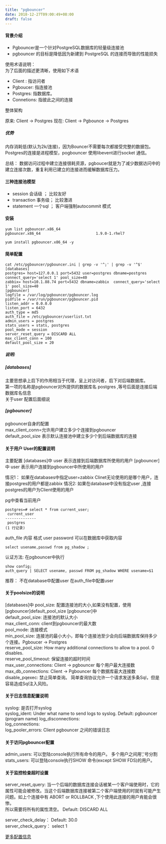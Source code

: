 ```yaml
---
title: "pgbouncer"
date: 2018-12-27T09:00:49+08:00
draft: false
---
```


#### 背景介绍

- Pgbouncer是一个针对PostgreSQL数据库的轻量级连接池  
- pgbouncer 的目标是降低因为新建到 PostgreSQL 的连接而导致的性能损失   

使用术语说明：  
为了后面的描述更清晰，使用如下术语
- Client : 指访问者  
- Pgboucer: 指连接池  
- Postgres: 指数据库。
- Connetions: 指彼此之间的连接

整体架构  

原来: Client -> Postgres
现在: Client -> Pgbounce -> Postgres

##### 优势  
内存消耗低(默认为2k/连接)，因为Bouncer不需要每次都接受完整的数据包。   
Postgres的连接是进程模型，pogbouncer 使用libevent进行socket 通信。  

总结： 数据访问过程中建立连接很耗资源，pgboucer就是为了减少数据访问中的建立连接次数，重复利用已建立的连接进而缓解数据库压力。

#### 三种连接池模型

- session 会话级 ； 比较友好
- transaction 事务级； 比较激进
- statement 一个sql ； 客户端强制autocommit 模式

#### 安装

```
yum list pgbouncer.x86_64
pgbouncer.x86_64                         1.9.0-1.rhel7

yum install pgbouncer.x86_64 -y
```

#### 简单配置
```
cat /etc/pgbouncer/pgbouncer.ini | grep -v '^;' | grep -v '^$' 
[databases]
postgres= host=127.0.0.1 port=5432 user=postgres dbname=postgres connect_query='select 1' pool_size=40
zabbix= host=10.1.88.74 port=5432 dbname=zabbix  connect_query='select 1' pool_size=40
[pgbouncer]
logfile = /var/log/pgbouncer/pgbouncer.log
pidfile = /var/run/pgbouncer/pgbouncer.pid
listen_addr = 0.0.0.0
listen_port = 6432
auth_type = md5
auth_file = /etc/pgbouncer/userlist.txt
admin_users = postgres
stats_users = stats, postgres
pool_mode = session
server_reset_query = DISCARD ALL
max_client_conn = 100
default_pool_size = 20
```

##### 说明:

##### [databases] 
主要思想承上启下的作用相当于代理，呈上对访问者，启下对后端数据库。   
第一项的名称是pgbouncer对外提供的数据库名 postgres ,等号后面是连接后端数据库名信息  
关于user 配置后面细说  
##### [pgbouncer] 
pgbouncer自身的配置   
max_client_conn=允许用户建立多少个连接到pgbouncer   
default_pool_size 表示默认连接池中建立多少个到后端数据库的连接   

#### 关于用户 User的配置说明
主要配置
[databases]中 user 表示连接到后端数据库所使用的用户
[pgbouncer]中 user 表示用户连接到pgbouncer中所使用的用户

情况1： 如果在databases中指定user=zabbix Clinet无论使用的是哪个用户，连接postgres的用户都是zabbix
情况2:  如果在database中没有指定user ,连接postgres的用户为Client使用的用户

pg中查看当前用户
```
postgres=# select * from current_user;
 current_user 
--------------
 postgres
(1 行记录)
```

auth_file 内容
格式 user password
可以在数据库中获取内容
```
select usename,passwd from pg_shadow ; 
```
认证方法: 在pgbouncer中执行
```
show config;
auth_query | SELECT usename, passwd FROM pg_shadow WHERE usename=$1
```

推荐： 不在database中配置user 在auth_file中配置user

#### 关于poolsize的说明

[databases]中 pool_size: 配置连接池的大小,如果没有配置，使用[pgbouncer]default_pool_size
[pgbouncer]中   
default_pool_size: 连接池的默认大小  
max_client_conn: client到pgbouncer的最大数  
pool_mode: 连接模式   
min_pool_size: 连接池的最小大小，即每个连接池至少会向后端数据库保持多少个连接。Pgboucer -> Postgres     
reserve_pool_size: How many additional connections to allow to a pool. 0 disables.  
reserve_pool_timeout: 保留连接的超时时间   
max_user_connections: Client -> pgbouncer 每个用户最大连接数
max_db_connections: Client -> Pgbouncer 每个数据库最大连接数
disable_pqexec:  禁止简单查询。 简单查询协议允许一个请求发送多条Sql，但是容易造成Sql注入风险。

#### 关于日志信息配置说明
syslog: 是否打开syslog  
syslog_ident: Under what name to send logs to syslog.  Default: pgbouncer (program name)
log_disconnections:     
log_connections:     
log_pooler_errors: Client pgbouncer 之间的错误日志  

#### 关于访问pgbouncer配置 

admin_users:  可以登陆console执行所有命令的用户。 多个用户之间用','号分割
stats_users:  可以登陆console执行SHOW 命令(except SHOW FDS)的用户。 

#### 关于监控检查超时设置  
server_reset_query: 当一个后端的数据库连接会话被某一个客户端使用时，它的属性可能会被修改。当这个后端数据库连接被第二个客户端使用的时就有可能产生问题。如上个连接中有 ABORT or ROLLBACK ,下个使用此连接的用户肯能会很惨。   
所以需要将所有的属性清空。  Default: DISCARD ALL

server_check_delay： Default: 30.0   
server_check_query： select 1   

[更多配置信息](http://pgbouncer.github.io/config.html#console-access-control)
